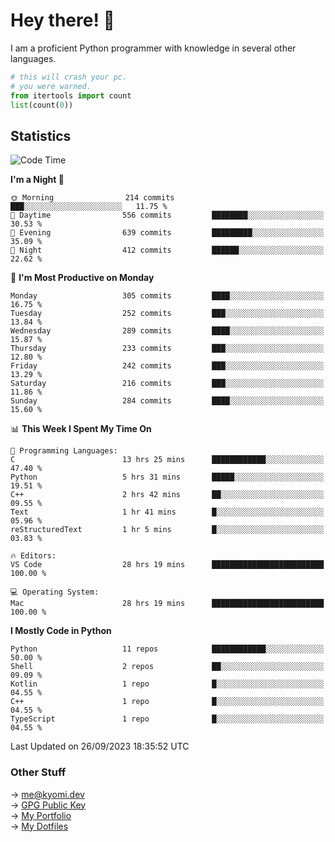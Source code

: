 # Hey there! 👋

I am a proficient Python programmer with knowledge in several other languages.

```py
# this will crash your pc.
# you were warned.
from itertools import count
list(count(0))
```

## Statistics
<!--START_SECTION:waka-->
![Code Time](http://img.shields.io/badge/Code%20Time-451%20hrs%2049%20mins-blue)

**I'm a Night 🦉** 

```text
🌞 Morning                214 commits         ███░░░░░░░░░░░░░░░░░░░░░░   11.75 % 
🌆 Daytime                556 commits         ████████░░░░░░░░░░░░░░░░░   30.53 % 
🌃 Evening                639 commits         █████████░░░░░░░░░░░░░░░░   35.09 % 
🌙 Night                  412 commits         ██████░░░░░░░░░░░░░░░░░░░   22.62 % 
```
📅 **I'm Most Productive on Monday** 

```text
Monday                   305 commits         ████░░░░░░░░░░░░░░░░░░░░░   16.75 % 
Tuesday                  252 commits         ███░░░░░░░░░░░░░░░░░░░░░░   13.84 % 
Wednesday                289 commits         ████░░░░░░░░░░░░░░░░░░░░░   15.87 % 
Thursday                 233 commits         ███░░░░░░░░░░░░░░░░░░░░░░   12.80 % 
Friday                   242 commits         ███░░░░░░░░░░░░░░░░░░░░░░   13.29 % 
Saturday                 216 commits         ███░░░░░░░░░░░░░░░░░░░░░░   11.86 % 
Sunday                   284 commits         ████░░░░░░░░░░░░░░░░░░░░░   15.60 % 
```


📊 **This Week I Spent My Time On** 

```text
💬 Programming Languages: 
C                        13 hrs 25 mins      ████████████░░░░░░░░░░░░░   47.40 % 
Python                   5 hrs 31 mins       █████░░░░░░░░░░░░░░░░░░░░   19.51 % 
C++                      2 hrs 42 mins       ██░░░░░░░░░░░░░░░░░░░░░░░   09.55 % 
Text                     1 hr 41 mins        █░░░░░░░░░░░░░░░░░░░░░░░░   05.96 % 
reStructuredText         1 hr 5 mins         █░░░░░░░░░░░░░░░░░░░░░░░░   03.83 % 

🔥 Editors: 
VS Code                  28 hrs 19 mins      █████████████████████████   100.00 % 

💻 Operating System: 
Mac                      28 hrs 19 mins      █████████████████████████   100.00 % 
```

**I Mostly Code in Python** 

```text
Python                   11 repos            ████████████░░░░░░░░░░░░░   50.00 % 
Shell                    2 repos             ██░░░░░░░░░░░░░░░░░░░░░░░   09.09 % 
Kotlin                   1 repo              █░░░░░░░░░░░░░░░░░░░░░░░░   04.55 % 
C++                      1 repo              █░░░░░░░░░░░░░░░░░░░░░░░░   04.55 % 
TypeScript               1 repo              █░░░░░░░░░░░░░░░░░░░░░░░░   04.55 % 
```




 Last Updated on 26/09/2023 18:35:52 UTC
<!--END_SECTION:waka-->

### Other Stuff

→ [me@kyomi.dev](mailto:me@kyomi.dev)\
→ [GPG Public Key](https://github.com/bitterteriyaki.gpg)\
→ [My Portfolio](https://kyomi.dev)\
→ [My Dotfiles](https://github.com/bitterteriyaki/dotfiles)
